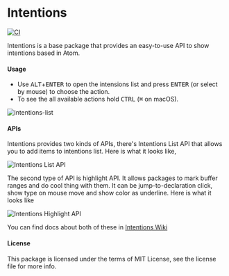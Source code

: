 # Intentions

[![CI](https://github.com/steelbrain/intentions/actions/workflows/CI.yml/badge.svg)](https://github.com/steelbrain/intentions/actions/workflows/CI.yml)

Intentions is a base package that provides an easy-to-use API to show intentions based in Atom.

#### Usage

- Use <kbd>ALT</kbd>+<kbd>ENTER</kbd> to open the intensions list and press <kbd>ENTER</kbd> (or select by mouse) to choose the action.
- To see the all available actions hold <kbd>CTRL</kbd> (<kbd>⌘</kbd> on macOS).

![intentions-list](https://user-images.githubusercontent.com/16418197/122294624-dd304100-cebd-11eb-9232-d015cde1516f.gif)

#### APIs

Intentions provides two kinds of APIs, there's Intentions List API that allows you to add items
to intentions list. Here is what it looks like,

![Intentions List API](https://cloud.githubusercontent.com/assets/4278113/12488546/e73809ba-c08d-11e5-8038-dd222f3a815d.png)

The second type of API is highlight API. It allows packages to mark buffer ranges and do cool thing with them.
It can be jump-to-declaration click, show type on mouse move and show color as underline.
Here is what it looks like

![Intentions Highlight API](https://cloud.githubusercontent.com/assets/4278113/12878032/0f915ef2-ce3f-11e5-833e-be231abeda12.png)

You can find docs about both of these in [Intentions Wiki](https://github.com/steelbrain/intentions/wiki/Intentions-API)

#### License

This package is licensed under the terms of MIT License, see the license file for more info.
